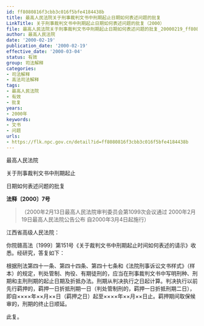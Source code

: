 ```yaml
---
id: ff8080816f3cbb3c016f5bfe4184438b
title: 最高人民法院关于刑事裁判文书中刑期起止日期如何表述问题的批复
LinkTitle: 关于刑事裁判文书中刑期起止日期如何表述问题的批复（2000）
file: 最高人民法院关于刑事裁判文书中刑期起止日期如何表述问题的批复_20000219_ff8080816f3cbb3c016f5bfe4184438b.docx
author: 最高人民法院
date: '2000-02-19'
publication_date: '2000-02-19'
effective_date: '2000-03-04'
status: 有效
group: 司法解释
categories:
- 司法解释
- 高法司法解释
tags:
- 最高人民法院
- 有效
- 批复
years:
- 2000年
keywords:
- 文书
- 问题
urls:
- https://flk.npc.gov.cn/detail?id=ff8080816f3cbb3c016f5bfe4184438b
---
```


最高人民法院

关于刑事裁判文书中刑期起止

日期如何表述问题的批复

**法释〔2000〕7号**

> （2000年2月13日最高人民法院审判委员会第1099次会议通过 2000年2月19日最高人民法院公告公布 自2000年3月4日起施行）

江西省高级人民法院：

你院赣高法〔1999〕第151号《关于裁判文书中刑期起止时间如何表述的请示》收悉。经研究，答复如下：

根据刑法第四十一条、第四十四条、第四十七条和《法院刑事诉讼文书样式》（样本）的规定，判处管制、拘役、有期徒刑的，应当在刑事裁判文书中写明刑种、刑期和主刑刑期的起止日期及折抵办法。刑期从判决执行之日起计算。判决执行以前先行羁押的，羁押一日折抵刑期一日（判处管制刑的，羁押一日折抵刑期二日），即自××××年××月××日（羁押之日）起至××××年××月××日止。羁押期间取保候审的，刑期的终止日顺延。

此复。
